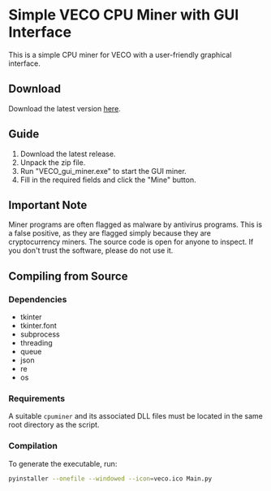 # Simple VECO CPU Miner with GUI Interface

This is a simple CPU miner for VECO with a user-friendly graphical interface.

## Download

Download the latest version [here](https://github.com/vecocoin/GPU-miner/releases/new).

## Guide

1. Download the latest release.
2. Unpack the zip file.
3. Run "VECO_gui_miner.exe" to start the GUI miner.
4. Fill in the required fields and click the "Mine" button.

## Important Note

Miner programs are often flagged as malware by antivirus programs. This is a false positive, as they are flagged simply because they are cryptocurrency miners. The source code is open for anyone to inspect. If you don't trust the software, please do not use it.

## Compiling from Source

### Dependencies

- tkinter
- tkinter.font
- subprocess
- threading
- queue
- json
- re
- os

### Requirements

A suitable `cpuminer` and its associated DLL files must be located in the same root directory as the script.

### Compilation

To generate the executable, run:

```bash
pyinstaller --onefile --windowed --icon=veco.ico Main.py
